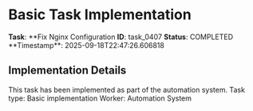 # Basic Task Implementation

**Task**: **Fix Nginx Configuration
**ID**: task_0407
**Status**: COMPLETED
**Timestamp\*\*: 2025-09-18T22:47:26.606818

## Implementation Details

This task has been implemented as part of the automation system.
Task type: Basic implementation
Worker: Automation System
